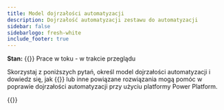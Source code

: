 ```yaml
---
title: Model dojrzałości automatyzacji
description: Dojrzałość automatyzacji zestawu do automatyzacji
sidebar: false
sidebarlogo: fresh-white
include_footer: true
---
```

**Stan:** {{<externalImage src="https://github.githubassets.com/images/icons/emoji/unicode/1f6a7.png" size="16x16" text="Construction Icon">}} Prace w toku - w trakcie przeglądu

Skorzystaj z poniższych pytań, określ model dojrzałości automatyzacji i dowiedz się, jak {{<product-name>}} lub inne powiązane rozwiązania mogą pomóc w poprawie dojrzałości automatyzacji przy użyciu platformy Power Platform.

{{<questions name="automation-maturity-model.json" completed="" showNavigationButtons=false >}}
